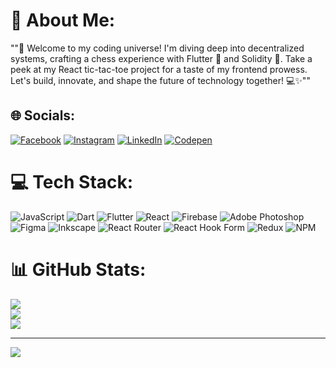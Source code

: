 # 💫 About Me:
""👋 Welcome to my coding universe! I'm diving deep into decentralized systems, crafting a chess experience with Flutter 🚀 and Solidity 🔨. Take a peek at my React tic-tac-toe project for a taste of my frontend prowess. Let's build, innovate, and shape the future of technology together! 💻✨""


## 🌐 Socials:
[![Facebook](https://img.shields.io/badge/Facebook-%231877F2.svg?logo=Facebook&logoColor=white)](https://facebook.com/AanandAB) [![Instagram](https://img.shields.io/badge/Instagram-%23E4405F.svg?logo=Instagram&logoColor=white)](https://instagram.com/aanand_ab) [![LinkedIn](https://img.shields.io/badge/LinkedIn-%230077B5.svg?logo=linkedin&logoColor=white)](https://linkedin.com/in/aanandab) [![Codepen](https://img.shields.io/badge/Codepen-000000?style=for-the-badge&logo=codepen&logoColor=white)](https://codepen.io/Aanand-Ab) 

# 💻 Tech Stack:
![JavaScript](https://img.shields.io/badge/javascript-%23323330.svg?style=for-the-badge&logo=javascript&logoColor=%23F7DF1E) ![Dart](https://img.shields.io/badge/dart-%230175C2.svg?style=for-the-badge&logo=dart&logoColor=white) ![Flutter](https://img.shields.io/badge/Flutter-%2302569B.svg?style=for-the-badge&logo=Flutter&logoColor=white) ![React](https://img.shields.io/badge/react-%2320232a.svg?style=for-the-badge&logo=react&logoColor=%2361DAFB) ![Firebase](https://img.shields.io/badge/Firebase-039BE5?style=for-the-badge&logo=Firebase&logoColor=white) ![Adobe Photoshop](https://img.shields.io/badge/adobe%20photoshop-%2331A8FF.svg?style=for-the-badge&logo=adobe%20photoshop&logoColor=white) ![Figma](https://img.shields.io/badge/figma-%23F24E1E.svg?style=for-the-badge&logo=figma&logoColor=white) ![Inkscape](https://img.shields.io/badge/Inkscape-e0e0e0?style=for-the-badge&logo=inkscape&logoColor=080A13) ![React Router](https://img.shields.io/badge/React_Router-CA4245?style=for-the-badge&logo=react-router&logoColor=white) ![React Hook Form](https://img.shields.io/badge/React%20Hook%20Form-%23EC5990.svg?style=for-the-badge&logo=reacthookform&logoColor=white) ![Redux](https://img.shields.io/badge/redux-%23593d88.svg?style=for-the-badge&logo=redux&logoColor=white) ![NPM](https://img.shields.io/badge/NPM-%23CB3837.svg?style=for-the-badge&logo=npm&logoColor=white)
# 📊 GitHub Stats:
![](https://github-readme-stats.vercel.app/api?username=AanandAB&theme=dark&hide_border=false&include_all_commits=true&count_private=false)<br/>
![](https://github-readme-streak-stats.herokuapp.com/?user=AanandAB&theme=dark&hide_border=false)<br/>
![](https://github-readme-stats.vercel.app/api/top-langs/?username=AanandAB&theme=dark&hide_border=false&include_all_commits=true&count_private=false&layout=compact)

---
[![](https://visitcount.itsvg.in/api?id=AanandAB&icon=0&color=1)](https://visitcount.itsvg.in)

<!-- Proudly created with GPRM ( https://gprm.itsvg.in ) -->
